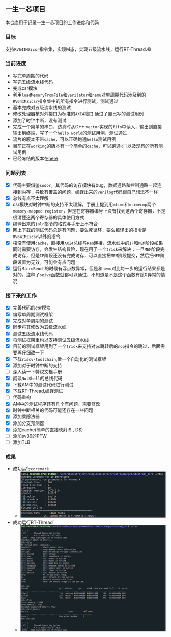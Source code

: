 ## 一生一芯项目

本仓库用于记录一生一芯项目的工作进度和代码

### 目标

支持`RV64IMZicsr`指令集，实现M态，实现五级流水线，运行RT-Thread.:smile:

### 当前进度

+ 写完单周期的代码
+ 写完五级流水线代码
+ 完成csr模块
+ 利用`loadMemoryFromFile`和`verilator`和`nemu`对单周期代码涉及到的`RV64IMZicsr`指令集中的所有指令进行测试，测试通过
+ 基本完成对五级流水线的测试
+ 修改处理器核对外接口为标准的`AXI4`接口,通过了自己写的测试用例
+ 添加了时钟中断，没有测试
+ 完成一个简单的串口，访真时从C++ `vector`实现的`fifo`中读入，输出则直接输出到终端，写了一个`hello world`的测试用例，测试通过
+ 流片的版本不带`cache`，可以正确跑通`hello`测试用例
+ 目前正在`working`的版本有一个简单的`cache`，可以跑通`RTT`以及现有的所有测试用例
+ 已经冻结的版本在[here](https://github.com/happy-lx/ysyx_lx)

### 问题列表

+ [x] 代码主要借鉴`sodor`，其代码的访存模块有bug，数据通路和控制通路一起连接到内存，导致有覆盖的问题，编译出来的`verilog`代码跟自己想法不一样
+ [x] 总线有点不太理解
+ [x] csr模块对时钟中断的支持不太理解，手册上提到用`mtime`和`mtimecmp`两个`memory-mapped register`，但是在寄存器编号上没有找到这两个寄存器，不是很清楚这两个寄存器的具体使用方式
+ [x] 编译出来的`jalr`指令的格式与手册上不符合
+ [x] 网上下载的测试代码总是有问题，要么死循环，要么编译出的指令是`RV64IMZicsr`以外的指令
+ [x] 核没有使用`cache`，直接用`AXI4`总线与`Ram`连接，流水线中的`IF`和`MEM`阶段如果同时需要访存，会发生结构冒险，现在用了一个`trick`来解决：一旦`MEM`阶段完成访存，但是`IF`阶段还没有完成访存，可以直接把`MEM`阶段提交，然后把`MEM`阶段设置为无效。可能会有点问题
+ [x] 运行`MicroBench`的时候有浮点数异常，但是和`nemu`对比每一步的运行结果都是对的，注释了`seive`函数就都可以通过，不知道是不是这个函数有除0异常的情况

### 接下来的工作

- [x] 完善代码的csr模块
- [x] 编写单周期测试框架
- [x] 完成对单周期的测试
- [x] 同步将其修改为五级流水线
- [x] 测试五级流水线代码
- [x] 将测试框架重构以支持测试五级流水线
- [x] 目前的测试框架用到了一个`trick`来支持对`pc`跳转后的`nop`指令的跳过，后面需要再仔细改一下
- [x] 下载`riscv-toolchain`,做一个自动化的测试框架
- [x] 添加对于时钟中断的支持
- [ ] 深入读一下特权文档手册
- [x] 阅读`NutShell`的总线代码
- [x] 下载AM中的测试代码进行测试
- [x] 下载RT-Thread,编译测试
- [ ] 代码重构
- [x] AM中的测试程序还有几个有问题，需要修改
- [x] 时钟中断相关的代码可能还存在一些问题
- [x] 添加乘除法器
- [x] 添加分支预测器
- [x] 添加cache(简单的直接映射I$ , D$)
- [ ] 添加sv39的PTW
- [ ] 添加TLB

### 成果

+ 成功运行`coremark`
  + ![coremark](doc/screenshot/coremark测试.png)
+ 成功运行RT-Thread`
  + ![RT-Thread](doc/screenshot/启动rtthread.png)